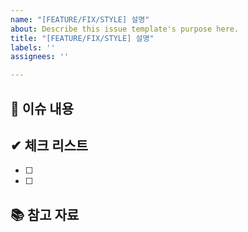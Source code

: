```yaml
---
name: "[FEATURE/FIX/STYLE] 설명"
about: Describe this issue template's purpose here.
title: "[FEATURE/FIX/STYLE] 설명"
labels: ''
assignees: ''

---
```


## 💭 이슈 내용

## ✔ 체크 리스트
- [ ]
- [ ]

## 📚 참고 자료
